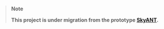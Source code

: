 <br/>

> **Note**
> 
> **This project is under migration from the prototype [SkyANT](https://gitlab.com/skyant/static).**

<br/>
